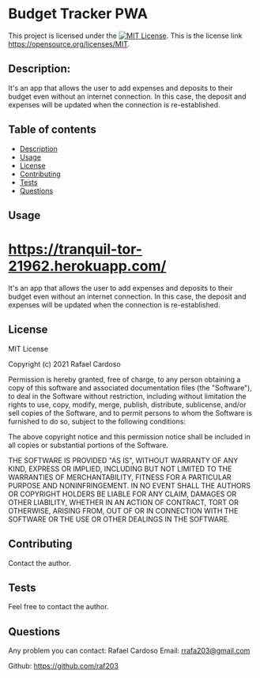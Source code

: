 # Budget Tracker PWA
This project is licensed under the [![MIT License](https://img.shields.io/badge/license-MIT-red.svg)](#license).
This is the license link  https://opensource.org/licenses/MIT.
        
## Description:
It's an app that allows the user to add expenses and deposits to their budget even without an internet connection. In this case, the deposit and expenses will be updated when the connection is re-established.
        
        
## Table of contents
* [Description](#description)
* [Usage](#usage)
* [License](#license)
* [Contributing](#contributing)
* [Tests](#tests)
* [Questions](#questions)


## Usage

# https://tranquil-tor-21962.herokuapp.com/
It's an app that allows the user to add expenses and deposits to their budget even without an internet connection. In this case, the deposit and expenses will be updated when the connection is re-established.
    
## License
MIT License

Copyright (c) 2021 Rafael Cardoso

Permission is hereby granted, free of charge, to any person obtaining a copy
of this software and associated documentation files (the "Software"), to deal
in the Software without restriction, including without limitation the rights
to use, copy, modify, merge, publish, distribute, sublicense, and/or sell
copies of the Software, and to permit persons to whom the Software is
furnished to do so, subject to the following conditions:

The above copyright notice and this permission notice shall be included in all
copies or substantial portions of the Software.

THE SOFTWARE IS PROVIDED "AS IS", WITHOUT WARRANTY OF ANY KIND, EXPRESS OR
IMPLIED, INCLUDING BUT NOT LIMITED TO THE WARRANTIES OF MERCHANTABILITY,
FITNESS FOR A PARTICULAR PURPOSE AND NONINFRINGEMENT. IN NO EVENT SHALL THE
AUTHORS OR COPYRIGHT HOLDERS BE LIABLE FOR ANY CLAIM, DAMAGES OR OTHER
LIABILITY, WHETHER IN AN ACTION OF CONTRACT, TORT OR OTHERWISE, ARISING FROM,
OUT OF OR IN CONNECTION WITH THE SOFTWARE OR THE USE OR OTHER DEALINGS IN THE
SOFTWARE.
  
## Contributing
Contact the author.
    
## Tests
Feel free to contact the author.

## Questions
Any problem you can contact: Rafael Cardoso
Email:  rrafa203@gmail.com

Github: https://github.com/raf203 
